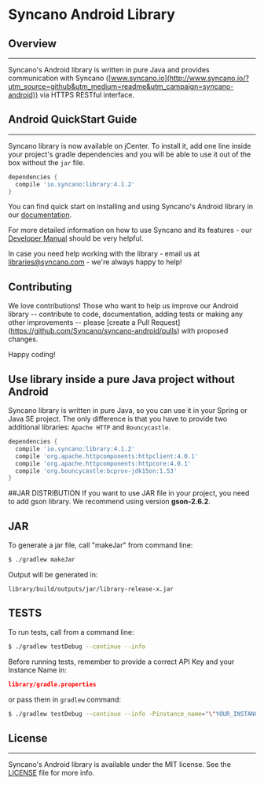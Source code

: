 # Syncano Android Library

## Overview
---

Syncano's Android library is written in pure Java and provides communication with Syncano ([www.syncano.io](http://www.syncano.io/?utm_source=github&utm_medium=readme&utm_campaign=syncano-android)) via HTTPS RESTful interface.

## Android QuickStart Guide
---
Syncano library is now available on jCenter. To install it, add one line inside your project's gradle dependencies and you will be able to use it out of the box without the `jar` file.

```gradle
dependencies {
  compile 'io.syncano:library:4.1.2'
}
```

You can find quick start on installing and using Syncano's Android library in our [documentation](http://docs.syncano.com/docs/android/?utm_source=github&utm_medium=readme&utm_campaign=syncano-android).

For more detailed information on how to use Syncano and its features - our [Developer Manual](http://docs.syncano.com/docs/getting-started-with-syncano/?utm_source=github&utm_medium=readme&utm_campaign=syncano-android) should be very helpful.

In case you need help working with the library - email us at [libraries@syncano.com](mailto:libraries@syncano.com) - we're always happy to help!

## Contributing
We love contributions! Those who want to help us improve our Android library -- contribute to code, documentation, adding tests or making any other improvements -- please [create a Pull Request] (https://github.com/Syncano/syncano-android/pulls) with proposed changes.

Happy coding!

## Use library inside a pure Java project without Android
Syncano library is written in pure Java, so you can use it in your Spring or Java SE project. 
The only difference is that you have to provide two additional libraries: `Apache HTTP` and `Bouncycastle`.

```gradle
dependencies {
  compile 'io.syncano:library:4.1.2'
  compile 'org.apache.httpcomponents:httpclient:4.0.1'
  compile 'org.apache.httpcomponents:httpcore:4.0.1'
  compile 'org.bouncycastle:bcprov-jdk15on:1.53'
}
```

##JAR DISTRIBUTION
If you want to use JAR file in your project, you need to add gson library.
We recommend using version **gson-2.6.2**.

## JAR
To generate a jar file, call "makeJar" from command line:

```bash
$ ./gradlew makeJar
```

Output will be generated in:
```
library/build/outputs/jar/library-release-x.jar
```

## TESTS
To run tests, call from a command line:

```bash
$ ./gradlew testDebug --continue --info
```

Before running tests, remember to provide a correct API Key and your Instance Name in:

```json
library/gradle.properties
```

or pass them in `gradlew` command:

```bash
$ ./gradlew testDebug --continue --info -Pinstance_name="\"YOUR_INSTANCE_NAME\"" -Papi_key="\"YOUR_API_KEY\"" -Papi_key_users="\"YOUR_API_KEY_FOR_RESGISTERING_USERS\""
```

## License
---
Syncano's Android library is available under the MIT license. 
See the [LICENSE](https://github.com/Syncano/syncano-android/blob/master/LICENSE) file for more info.
